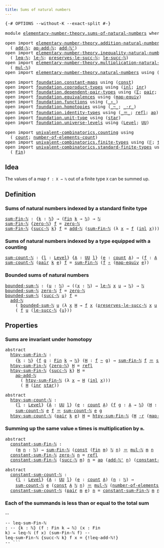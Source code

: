 ```yaml
---
title: Sums of natural numbers
---
```


<pre class="Agda"><a id="49" class="Symbol">{-#</a> <a id="53" class="Keyword">OPTIONS</a> <a id="61" class="Pragma">--without-K</a> <a id="73" class="Pragma">--exact-split</a> <a id="87" class="Symbol">#-}</a>

<a id="92" class="Keyword">module</a> <a id="99" href="elementary-number-theory.sums-of-natural-numbers.html" class="Module">elementary-number-theory.sums-of-natural-numbers</a> <a id="148" class="Keyword">where</a>

<a id="155" class="Keyword">open</a> <a id="160" class="Keyword">import</a> <a id="167" href="elementary-number-theory.addition-natural-numbers.html" class="Module">elementary-number-theory.addition-natural-numbers</a> <a id="217" class="Keyword">using</a>
  <a id="225" class="Symbol">(</a> <a id="227" href="elementary-number-theory.addition-natural-numbers.html#1164" class="Function">add-ℕ</a><a id="232" class="Symbol">;</a> <a id="234" href="elementary-number-theory.addition-natural-numbers.html#1280" class="Function">ap-add-ℕ</a><a id="242" class="Symbol">;</a> <a id="244" href="elementary-number-theory.addition-natural-numbers.html#1237" class="Function">add-ℕ&#39;</a><a id="250" class="Symbol">)</a>
<a id="252" class="Keyword">open</a> <a id="257" class="Keyword">import</a> <a id="264" href="elementary-number-theory.inequality-natural-numbers.html" class="Module">elementary-number-theory.inequality-natural-numbers</a> <a id="316" class="Keyword">using</a>
  <a id="324" class="Symbol">(</a> <a id="326" href="elementary-number-theory.inequality-natural-numbers.html#1660" class="Function">leq-ℕ</a><a id="331" class="Symbol">;</a> <a id="333" href="elementary-number-theory.inequality-natural-numbers.html#2077" class="Function">le-ℕ</a><a id="337" class="Symbol">;</a> <a id="339" href="elementary-number-theory.inequality-natural-numbers.html#11899" class="Function">preserves-le-succ-ℕ</a><a id="358" class="Symbol">;</a> <a id="360" href="elementary-number-theory.inequality-natural-numbers.html#14466" class="Function">le-succ-ℕ</a><a id="369" class="Symbol">)</a>
<a id="371" class="Keyword">open</a> <a id="376" class="Keyword">import</a> <a id="383" href="elementary-number-theory.multiplication-natural-numbers.html" class="Module">elementary-number-theory.multiplication-natural-numbers</a> <a id="439" class="Keyword">using</a>
  <a id="447" class="Symbol">(</a> <a id="449" href="elementary-number-theory.multiplication-natural-numbers.html#1358" class="Function">mul-ℕ</a><a id="454" class="Symbol">)</a>
<a id="456" class="Keyword">open</a> <a id="461" class="Keyword">import</a> <a id="468" href="elementary-number-theory.natural-numbers.html" class="Module">elementary-number-theory.natural-numbers</a> <a id="509" class="Keyword">using</a> <a id="515" class="Symbol">(</a><a id="516" href="elementary-number-theory.natural-numbers.html#1458" class="Datatype">ℕ</a><a id="517" class="Symbol">;</a> <a id="519" href="elementary-number-theory.natural-numbers.html#1479" class="InductiveConstructor">zero-ℕ</a><a id="525" class="Symbol">;</a> <a id="527" href="elementary-number-theory.natural-numbers.html#1492" class="InductiveConstructor">succ-ℕ</a><a id="533" class="Symbol">)</a>

<a id="536" class="Keyword">open</a> <a id="541" class="Keyword">import</a> <a id="548" href="foundation.constant-maps.html" class="Module">foundation.constant-maps</a> <a id="573" class="Keyword">using</a> <a id="579" class="Symbol">(</a><a id="580" href="foundation-core.constant-maps.html#216" class="Function">const</a><a id="585" class="Symbol">)</a>
<a id="587" class="Keyword">open</a> <a id="592" class="Keyword">import</a> <a id="599" href="foundation.coproduct-types.html" class="Module">foundation.coproduct-types</a> <a id="626" class="Keyword">using</a> <a id="632" class="Symbol">(</a><a id="633" href="foundation.coproduct-types.html#1253" class="InductiveConstructor">inl</a><a id="636" class="Symbol">;</a> <a id="638" href="foundation.coproduct-types.html#1276" class="InductiveConstructor">inr</a><a id="641" class="Symbol">)</a>
<a id="643" class="Keyword">open</a> <a id="648" class="Keyword">import</a> <a id="655" href="foundation.dependent-pair-types.html" class="Module">foundation.dependent-pair-types</a> <a id="687" class="Keyword">using</a> <a id="693" class="Symbol">(</a><a id="694" href="foundation-core.dependent-pair-types.html#515" class="Record">Σ</a><a id="695" class="Symbol">;</a> <a id="697" href="foundation-core.dependent-pair-types.html#588" class="InductiveConstructor">pair</a><a id="701" class="Symbol">;</a> <a id="703" href="foundation-core.dependent-pair-types.html#605" class="Field">pr1</a><a id="706" class="Symbol">;</a> <a id="708" href="foundation-core.dependent-pair-types.html#617" class="Field">pr2</a><a id="711" class="Symbol">)</a>
<a id="713" class="Keyword">open</a> <a id="718" class="Keyword">import</a> <a id="725" href="foundation.equivalences.html" class="Module">foundation.equivalences</a> <a id="749" class="Keyword">using</a> <a id="755" class="Symbol">(</a><a id="756" href="foundation-core.equivalences.html#1821" class="Function">map-equiv</a><a id="765" class="Symbol">)</a>
<a id="767" class="Keyword">open</a> <a id="772" class="Keyword">import</a> <a id="779" href="foundation.functions.html" class="Module">foundation.functions</a> <a id="800" class="Keyword">using</a> <a id="806" class="Symbol">(</a><a id="807" href="foundation-core.functions.html#420" class="Function Operator">_∘_</a><a id="810" class="Symbol">)</a>
<a id="812" class="Keyword">open</a> <a id="817" class="Keyword">import</a> <a id="824" href="foundation.homotopies.html" class="Module">foundation.homotopies</a> <a id="846" class="Keyword">using</a> <a id="852" class="Symbol">(</a><a id="853" href="foundation-core.homotopies.html#627" class="Function Operator">_~_</a><a id="856" class="Symbol">;</a> <a id="858" href="foundation-core.homotopies.html#2083" class="Function Operator">_·r_</a><a id="862" class="Symbol">)</a>
<a id="864" class="Keyword">open</a> <a id="869" class="Keyword">import</a> <a id="876" href="foundation.identity-types.html" class="Module">foundation.identity-types</a> <a id="902" class="Keyword">using</a> <a id="908" class="Symbol">(</a><a id="909" href="foundation-core.identity-types.html#1865" class="Function Operator">_＝_</a><a id="912" class="Symbol">;</a> <a id="914" href="foundation-core.identity-types.html#1820" class="InductiveConstructor">refl</a><a id="918" class="Symbol">;</a> <a id="920" href="foundation-core.identity-types.html#4003" class="Function">ap</a><a id="922" class="Symbol">)</a>
<a id="924" class="Keyword">open</a> <a id="929" class="Keyword">import</a> <a id="936" href="foundation.unit-type.html" class="Module">foundation.unit-type</a> <a id="957" class="Keyword">using</a> <a id="963" class="Symbol">(</a><a id="964" href="foundation.unit-type.html#1108" class="InductiveConstructor">star</a><a id="968" class="Symbol">)</a>
<a id="970" class="Keyword">open</a> <a id="975" class="Keyword">import</a> <a id="982" href="foundation.universe-levels.html" class="Module">foundation.universe-levels</a> <a id="1009" class="Keyword">using</a> <a id="1015" class="Symbol">(</a><a id="1016" href="Agda.Primitive.html#597" class="Postulate">Level</a><a id="1021" class="Symbol">;</a> <a id="1023" href="foundation-core.universe-levels.html#235" class="Primitive">UU</a><a id="1025" class="Symbol">)</a>

<a id="1028" class="Keyword">open</a> <a id="1033" class="Keyword">import</a> <a id="1040" href="univalent-combinatorics.counting.html" class="Module">univalent-combinatorics.counting</a> <a id="1073" class="Keyword">using</a>
  <a id="1081" class="Symbol">(</a> <a id="1083" href="univalent-combinatorics.counting.html#1901" class="Function">count</a><a id="1088" class="Symbol">;</a> <a id="1090" href="univalent-combinatorics.counting.html#2029" class="Function">number-of-elements-count</a><a id="1114" class="Symbol">)</a>
<a id="1116" class="Keyword">open</a> <a id="1121" class="Keyword">import</a> <a id="1128" href="univalent-combinatorics.finite-types.html" class="Module">univalent-combinatorics.finite-types</a> <a id="1165" class="Keyword">using</a> <a id="1171" class="Symbol">(</a><a id="1172" href="univalent-combinatorics.finite-types.html#4635" class="Function">𝔽</a><a id="1173" class="Symbol">;</a> <a id="1175" href="univalent-combinatorics.finite-types.html#4683" class="Function">type-𝔽</a><a id="1181" class="Symbol">)</a>
<a id="1183" class="Keyword">open</a> <a id="1188" class="Keyword">import</a> <a id="1195" href="univalent-combinatorics.standard-finite-types.html" class="Module">univalent-combinatorics.standard-finite-types</a> <a id="1241" class="Keyword">using</a>
  <a id="1249" class="Symbol">(</a> <a id="1251" href="univalent-combinatorics.standard-finite-types.html#2293" class="Function">Fin</a><a id="1254" class="Symbol">)</a>
</pre>
## Idea

The values of a map `f : X → ℕ` out of a finite type `X` can be summed up.

## Definition

### Sums of natural numbers indexed by a standard finite type

<pre class="Agda"><a id="sum-Fin-ℕ"></a><a id="1432" href="elementary-number-theory.sums-of-natural-numbers.html#1432" class="Function">sum-Fin-ℕ</a> <a id="1442" class="Symbol">:</a> <a id="1444" class="Symbol">{</a><a id="1445" href="elementary-number-theory.sums-of-natural-numbers.html#1445" class="Bound">k</a> <a id="1447" class="Symbol">:</a> <a id="1449" href="elementary-number-theory.natural-numbers.html#1458" class="Datatype">ℕ</a><a id="1450" class="Symbol">}</a> <a id="1452" class="Symbol">→</a> <a id="1454" class="Symbol">(</a><a id="1455" href="univalent-combinatorics.standard-finite-types.html#2293" class="Function">Fin</a> <a id="1459" href="elementary-number-theory.sums-of-natural-numbers.html#1445" class="Bound">k</a> <a id="1461" class="Symbol">→</a> <a id="1463" href="elementary-number-theory.natural-numbers.html#1458" class="Datatype">ℕ</a><a id="1464" class="Symbol">)</a> <a id="1466" class="Symbol">→</a> <a id="1468" href="elementary-number-theory.natural-numbers.html#1458" class="Datatype">ℕ</a>
<a id="1470" href="elementary-number-theory.sums-of-natural-numbers.html#1432" class="Function">sum-Fin-ℕ</a> <a id="1480" class="Symbol">{</a><a id="1481" href="elementary-number-theory.natural-numbers.html#1479" class="InductiveConstructor">zero-ℕ</a><a id="1487" class="Symbol">}</a> <a id="1489" href="elementary-number-theory.sums-of-natural-numbers.html#1489" class="Bound">f</a> <a id="1491" class="Symbol">=</a> <a id="1493" href="elementary-number-theory.natural-numbers.html#1479" class="InductiveConstructor">zero-ℕ</a>
<a id="1500" href="elementary-number-theory.sums-of-natural-numbers.html#1432" class="Function">sum-Fin-ℕ</a> <a id="1510" class="Symbol">{</a><a id="1511" href="elementary-number-theory.natural-numbers.html#1492" class="InductiveConstructor">succ-ℕ</a> <a id="1518" href="elementary-number-theory.sums-of-natural-numbers.html#1518" class="Bound">k</a><a id="1519" class="Symbol">}</a> <a id="1521" href="elementary-number-theory.sums-of-natural-numbers.html#1521" class="Bound">f</a> <a id="1523" class="Symbol">=</a> <a id="1525" href="elementary-number-theory.addition-natural-numbers.html#1164" class="Function">add-ℕ</a> <a id="1531" class="Symbol">(</a><a id="1532" href="elementary-number-theory.sums-of-natural-numbers.html#1432" class="Function">sum-Fin-ℕ</a> <a id="1542" class="Symbol">(λ</a> <a id="1545" href="elementary-number-theory.sums-of-natural-numbers.html#1545" class="Bound">x</a> <a id="1547" class="Symbol">→</a> <a id="1549" href="elementary-number-theory.sums-of-natural-numbers.html#1521" class="Bound">f</a> <a id="1551" class="Symbol">(</a><a id="1552" href="foundation.coproduct-types.html#1253" class="InductiveConstructor">inl</a> <a id="1556" href="elementary-number-theory.sums-of-natural-numbers.html#1545" class="Bound">x</a><a id="1557" class="Symbol">)))</a> <a id="1561" class="Symbol">(</a><a id="1562" href="elementary-number-theory.sums-of-natural-numbers.html#1521" class="Bound">f</a> <a id="1564" class="Symbol">(</a><a id="1565" href="foundation.coproduct-types.html#1276" class="InductiveConstructor">inr</a> <a id="1569" href="foundation.unit-type.html#1108" class="InductiveConstructor">star</a><a id="1573" class="Symbol">))</a>
</pre>
### Sums of natural numbers indexed by a type equipped with a counting

<pre class="Agda"><a id="sum-count-ℕ"></a><a id="1661" href="elementary-number-theory.sums-of-natural-numbers.html#1661" class="Function">sum-count-ℕ</a> <a id="1673" class="Symbol">:</a> <a id="1675" class="Symbol">{</a><a id="1676" href="elementary-number-theory.sums-of-natural-numbers.html#1676" class="Bound">l</a> <a id="1678" class="Symbol">:</a> <a id="1680" href="Agda.Primitive.html#597" class="Postulate">Level</a><a id="1685" class="Symbol">}</a> <a id="1687" class="Symbol">{</a><a id="1688" href="elementary-number-theory.sums-of-natural-numbers.html#1688" class="Bound">A</a> <a id="1690" class="Symbol">:</a> <a id="1692" href="foundation-core.universe-levels.html#235" class="Primitive">UU</a> <a id="1695" href="elementary-number-theory.sums-of-natural-numbers.html#1676" class="Bound">l</a><a id="1696" class="Symbol">}</a> <a id="1698" class="Symbol">(</a><a id="1699" href="elementary-number-theory.sums-of-natural-numbers.html#1699" class="Bound">e</a> <a id="1701" class="Symbol">:</a> <a id="1703" href="univalent-combinatorics.counting.html#1901" class="Function">count</a> <a id="1709" href="elementary-number-theory.sums-of-natural-numbers.html#1688" class="Bound">A</a><a id="1710" class="Symbol">)</a> <a id="1712" class="Symbol">→</a> <a id="1714" class="Symbol">(</a><a id="1715" href="elementary-number-theory.sums-of-natural-numbers.html#1715" class="Bound">f</a> <a id="1717" class="Symbol">:</a> <a id="1719" href="elementary-number-theory.sums-of-natural-numbers.html#1688" class="Bound">A</a> <a id="1721" class="Symbol">→</a> <a id="1723" href="elementary-number-theory.natural-numbers.html#1458" class="Datatype">ℕ</a><a id="1724" class="Symbol">)</a> <a id="1726" class="Symbol">→</a> <a id="1728" href="elementary-number-theory.natural-numbers.html#1458" class="Datatype">ℕ</a>
<a id="1730" href="elementary-number-theory.sums-of-natural-numbers.html#1661" class="Function">sum-count-ℕ</a> <a id="1742" class="Symbol">(</a><a id="1743" href="foundation-core.dependent-pair-types.html#588" class="InductiveConstructor">pair</a> <a id="1748" href="elementary-number-theory.sums-of-natural-numbers.html#1748" class="Bound">k</a> <a id="1750" href="elementary-number-theory.sums-of-natural-numbers.html#1750" class="Bound">e</a><a id="1751" class="Symbol">)</a> <a id="1753" href="elementary-number-theory.sums-of-natural-numbers.html#1753" class="Bound">f</a> <a id="1755" class="Symbol">=</a> <a id="1757" href="elementary-number-theory.sums-of-natural-numbers.html#1432" class="Function">sum-Fin-ℕ</a> <a id="1767" class="Symbol">(</a><a id="1768" href="elementary-number-theory.sums-of-natural-numbers.html#1753" class="Bound">f</a> <a id="1770" href="foundation-core.functions.html#420" class="Function Operator">∘</a> <a id="1772" class="Symbol">(</a><a id="1773" href="foundation-core.equivalences.html#1821" class="Function">map-equiv</a> <a id="1783" href="elementary-number-theory.sums-of-natural-numbers.html#1750" class="Bound">e</a><a id="1784" class="Symbol">))</a>
</pre>
### Bounded sums of natural numbers

<pre class="Agda"><a id="bounded-sum-ℕ"></a><a id="1837" href="elementary-number-theory.sums-of-natural-numbers.html#1837" class="Function">bounded-sum-ℕ</a> <a id="1851" class="Symbol">:</a> <a id="1853" class="Symbol">(</a><a id="1854" href="elementary-number-theory.sums-of-natural-numbers.html#1854" class="Bound">u</a> <a id="1856" class="Symbol">:</a> <a id="1858" href="elementary-number-theory.natural-numbers.html#1458" class="Datatype">ℕ</a><a id="1859" class="Symbol">)</a> <a id="1861" class="Symbol">→</a> <a id="1863" class="Symbol">((</a><a id="1865" href="elementary-number-theory.sums-of-natural-numbers.html#1865" class="Bound">x</a> <a id="1867" class="Symbol">:</a> <a id="1869" href="elementary-number-theory.natural-numbers.html#1458" class="Datatype">ℕ</a><a id="1870" class="Symbol">)</a> <a id="1872" class="Symbol">→</a> <a id="1874" href="elementary-number-theory.inequality-natural-numbers.html#2077" class="Function">le-ℕ</a> <a id="1879" href="elementary-number-theory.sums-of-natural-numbers.html#1865" class="Bound">x</a> <a id="1881" href="elementary-number-theory.sums-of-natural-numbers.html#1854" class="Bound">u</a> <a id="1883" class="Symbol">→</a> <a id="1885" href="elementary-number-theory.natural-numbers.html#1458" class="Datatype">ℕ</a><a id="1886" class="Symbol">)</a> <a id="1888" class="Symbol">→</a> <a id="1890" href="elementary-number-theory.natural-numbers.html#1458" class="Datatype">ℕ</a>
<a id="1892" href="elementary-number-theory.sums-of-natural-numbers.html#1837" class="Function">bounded-sum-ℕ</a> <a id="1906" href="elementary-number-theory.natural-numbers.html#1479" class="InductiveConstructor">zero-ℕ</a> <a id="1913" href="elementary-number-theory.sums-of-natural-numbers.html#1913" class="Bound">f</a> <a id="1915" class="Symbol">=</a> <a id="1917" href="elementary-number-theory.natural-numbers.html#1479" class="InductiveConstructor">zero-ℕ</a>
<a id="1924" href="elementary-number-theory.sums-of-natural-numbers.html#1837" class="Function">bounded-sum-ℕ</a> <a id="1938" class="Symbol">(</a><a id="1939" href="elementary-number-theory.natural-numbers.html#1492" class="InductiveConstructor">succ-ℕ</a> <a id="1946" href="elementary-number-theory.sums-of-natural-numbers.html#1946" class="Bound">u</a><a id="1947" class="Symbol">)</a> <a id="1949" href="elementary-number-theory.sums-of-natural-numbers.html#1949" class="Bound">f</a> <a id="1951" class="Symbol">=</a>
  <a id="1955" href="elementary-number-theory.addition-natural-numbers.html#1164" class="Function">add-ℕ</a>
    <a id="1965" class="Symbol">(</a> <a id="1967" href="elementary-number-theory.sums-of-natural-numbers.html#1837" class="Function">bounded-sum-ℕ</a> <a id="1981" href="elementary-number-theory.sums-of-natural-numbers.html#1946" class="Bound">u</a> <a id="1983" class="Symbol">(λ</a> <a id="1986" href="elementary-number-theory.sums-of-natural-numbers.html#1986" class="Bound">x</a> <a id="1988" href="elementary-number-theory.sums-of-natural-numbers.html#1988" class="Bound">H</a> <a id="1990" class="Symbol">→</a> <a id="1992" href="elementary-number-theory.sums-of-natural-numbers.html#1949" class="Bound">f</a> <a id="1994" href="elementary-number-theory.sums-of-natural-numbers.html#1986" class="Bound">x</a> <a id="1996" class="Symbol">(</a><a id="1997" href="elementary-number-theory.inequality-natural-numbers.html#11899" class="Function">preserves-le-succ-ℕ</a> <a id="2017" href="elementary-number-theory.sums-of-natural-numbers.html#1986" class="Bound">x</a> <a id="2019" href="elementary-number-theory.sums-of-natural-numbers.html#1946" class="Bound">u</a> <a id="2021" href="elementary-number-theory.sums-of-natural-numbers.html#1988" class="Bound">H</a><a id="2022" class="Symbol">)))</a>
    <a id="2030" class="Symbol">(</a> <a id="2032" href="elementary-number-theory.sums-of-natural-numbers.html#1949" class="Bound">f</a> <a id="2034" href="elementary-number-theory.sums-of-natural-numbers.html#1946" class="Bound">u</a> <a id="2036" class="Symbol">(</a><a id="2037" href="elementary-number-theory.inequality-natural-numbers.html#14466" class="Function">le-succ-ℕ</a> <a id="2047" class="Symbol">{</a><a id="2048" href="elementary-number-theory.sums-of-natural-numbers.html#1946" class="Bound">u</a><a id="2049" class="Symbol">}))</a>
</pre>
## Properties

### Sums are invariant under homotopy

<pre class="Agda"><a id="2120" class="Keyword">abstract</a>
  <a id="htpy-sum-Fin-ℕ"></a><a id="2131" href="elementary-number-theory.sums-of-natural-numbers.html#2131" class="Function">htpy-sum-Fin-ℕ</a> <a id="2146" class="Symbol">:</a>
    <a id="2152" class="Symbol">{</a><a id="2153" href="elementary-number-theory.sums-of-natural-numbers.html#2153" class="Bound">k</a> <a id="2155" class="Symbol">:</a> <a id="2157" href="elementary-number-theory.natural-numbers.html#1458" class="Datatype">ℕ</a><a id="2158" class="Symbol">}</a> <a id="2160" class="Symbol">{</a><a id="2161" href="elementary-number-theory.sums-of-natural-numbers.html#2161" class="Bound">f</a> <a id="2163" href="elementary-number-theory.sums-of-natural-numbers.html#2163" class="Bound">g</a> <a id="2165" class="Symbol">:</a> <a id="2167" href="univalent-combinatorics.standard-finite-types.html#2293" class="Function">Fin</a> <a id="2171" href="elementary-number-theory.sums-of-natural-numbers.html#2153" class="Bound">k</a> <a id="2173" class="Symbol">→</a> <a id="2175" href="elementary-number-theory.natural-numbers.html#1458" class="Datatype">ℕ</a><a id="2176" class="Symbol">}</a> <a id="2178" class="Symbol">(</a><a id="2179" href="elementary-number-theory.sums-of-natural-numbers.html#2179" class="Bound">H</a> <a id="2181" class="Symbol">:</a> <a id="2183" href="elementary-number-theory.sums-of-natural-numbers.html#2161" class="Bound">f</a> <a id="2185" href="foundation-core.homotopies.html#627" class="Function Operator">~</a> <a id="2187" href="elementary-number-theory.sums-of-natural-numbers.html#2163" class="Bound">g</a><a id="2188" class="Symbol">)</a> <a id="2190" class="Symbol">→</a> <a id="2192" href="elementary-number-theory.sums-of-natural-numbers.html#1432" class="Function">sum-Fin-ℕ</a> <a id="2202" href="elementary-number-theory.sums-of-natural-numbers.html#2161" class="Bound">f</a> <a id="2204" href="foundation-core.identity-types.html#1865" class="Function Operator">＝</a> <a id="2206" href="elementary-number-theory.sums-of-natural-numbers.html#1432" class="Function">sum-Fin-ℕ</a> <a id="2216" href="elementary-number-theory.sums-of-natural-numbers.html#2163" class="Bound">g</a>
  <a id="2220" href="elementary-number-theory.sums-of-natural-numbers.html#2131" class="Function">htpy-sum-Fin-ℕ</a> <a id="2235" class="Symbol">{</a><a id="2236" href="elementary-number-theory.natural-numbers.html#1479" class="InductiveConstructor">zero-ℕ</a><a id="2242" class="Symbol">}</a> <a id="2244" href="elementary-number-theory.sums-of-natural-numbers.html#2244" class="Bound">H</a> <a id="2246" class="Symbol">=</a> <a id="2248" href="foundation-core.identity-types.html#1820" class="InductiveConstructor">refl</a>
  <a id="2255" href="elementary-number-theory.sums-of-natural-numbers.html#2131" class="Function">htpy-sum-Fin-ℕ</a> <a id="2270" class="Symbol">{</a><a id="2271" href="elementary-number-theory.natural-numbers.html#1492" class="InductiveConstructor">succ-ℕ</a> <a id="2278" href="elementary-number-theory.sums-of-natural-numbers.html#2278" class="Bound">k</a><a id="2279" class="Symbol">}</a> <a id="2281" href="elementary-number-theory.sums-of-natural-numbers.html#2281" class="Bound">H</a> <a id="2283" class="Symbol">=</a>
    <a id="2289" href="elementary-number-theory.addition-natural-numbers.html#1280" class="Function">ap-add-ℕ</a>
      <a id="2304" class="Symbol">(</a> <a id="2306" href="elementary-number-theory.sums-of-natural-numbers.html#2131" class="Function">htpy-sum-Fin-ℕ</a> <a id="2321" class="Symbol">(λ</a> <a id="2324" href="elementary-number-theory.sums-of-natural-numbers.html#2324" class="Bound">x</a> <a id="2326" class="Symbol">→</a> <a id="2328" href="elementary-number-theory.sums-of-natural-numbers.html#2281" class="Bound">H</a> <a id="2330" class="Symbol">(</a><a id="2331" href="foundation.coproduct-types.html#1253" class="InductiveConstructor">inl</a> <a id="2335" href="elementary-number-theory.sums-of-natural-numbers.html#2324" class="Bound">x</a><a id="2336" class="Symbol">)))</a>
      <a id="2346" class="Symbol">(</a> <a id="2348" href="elementary-number-theory.sums-of-natural-numbers.html#2281" class="Bound">H</a> <a id="2350" class="Symbol">(</a><a id="2351" href="foundation.coproduct-types.html#1276" class="InductiveConstructor">inr</a> <a id="2355" href="foundation.unit-type.html#1108" class="InductiveConstructor">star</a><a id="2359" class="Symbol">))</a>

<a id="2363" class="Keyword">abstract</a>
  <a id="htpy-sum-count-ℕ"></a><a id="2374" href="elementary-number-theory.sums-of-natural-numbers.html#2374" class="Function">htpy-sum-count-ℕ</a> <a id="2391" class="Symbol">:</a>
    <a id="2397" class="Symbol">{</a><a id="2398" href="elementary-number-theory.sums-of-natural-numbers.html#2398" class="Bound">l</a> <a id="2400" class="Symbol">:</a> <a id="2402" href="Agda.Primitive.html#597" class="Postulate">Level</a><a id="2407" class="Symbol">}</a> <a id="2409" class="Symbol">{</a><a id="2410" href="elementary-number-theory.sums-of-natural-numbers.html#2410" class="Bound">A</a> <a id="2412" class="Symbol">:</a> <a id="2414" href="foundation-core.universe-levels.html#235" class="Primitive">UU</a> <a id="2417" href="elementary-number-theory.sums-of-natural-numbers.html#2398" class="Bound">l</a><a id="2418" class="Symbol">}</a> <a id="2420" class="Symbol">(</a><a id="2421" href="elementary-number-theory.sums-of-natural-numbers.html#2421" class="Bound">e</a> <a id="2423" class="Symbol">:</a> <a id="2425" href="univalent-combinatorics.counting.html#1901" class="Function">count</a> <a id="2431" href="elementary-number-theory.sums-of-natural-numbers.html#2410" class="Bound">A</a><a id="2432" class="Symbol">)</a> <a id="2434" class="Symbol">{</a><a id="2435" href="elementary-number-theory.sums-of-natural-numbers.html#2435" class="Bound">f</a> <a id="2437" href="elementary-number-theory.sums-of-natural-numbers.html#2437" class="Bound">g</a> <a id="2439" class="Symbol">:</a> <a id="2441" href="elementary-number-theory.sums-of-natural-numbers.html#2410" class="Bound">A</a> <a id="2443" class="Symbol">→</a> <a id="2445" href="elementary-number-theory.natural-numbers.html#1458" class="Datatype">ℕ</a><a id="2446" class="Symbol">}</a> <a id="2448" class="Symbol">(</a><a id="2449" href="elementary-number-theory.sums-of-natural-numbers.html#2449" class="Bound">H</a> <a id="2451" class="Symbol">:</a> <a id="2453" href="elementary-number-theory.sums-of-natural-numbers.html#2435" class="Bound">f</a> <a id="2455" href="foundation-core.homotopies.html#627" class="Function Operator">~</a> <a id="2457" href="elementary-number-theory.sums-of-natural-numbers.html#2437" class="Bound">g</a><a id="2458" class="Symbol">)</a> <a id="2460" class="Symbol">→</a>
    <a id="2466" href="elementary-number-theory.sums-of-natural-numbers.html#1661" class="Function">sum-count-ℕ</a> <a id="2478" href="elementary-number-theory.sums-of-natural-numbers.html#2421" class="Bound">e</a> <a id="2480" href="elementary-number-theory.sums-of-natural-numbers.html#2435" class="Bound">f</a> <a id="2482" href="foundation-core.identity-types.html#1865" class="Function Operator">＝</a> <a id="2484" href="elementary-number-theory.sums-of-natural-numbers.html#1661" class="Function">sum-count-ℕ</a> <a id="2496" href="elementary-number-theory.sums-of-natural-numbers.html#2421" class="Bound">e</a> <a id="2498" href="elementary-number-theory.sums-of-natural-numbers.html#2437" class="Bound">g</a>
  <a id="2502" href="elementary-number-theory.sums-of-natural-numbers.html#2374" class="Function">htpy-sum-count-ℕ</a> <a id="2519" class="Symbol">(</a><a id="2520" href="foundation-core.dependent-pair-types.html#588" class="InductiveConstructor">pair</a> <a id="2525" href="elementary-number-theory.sums-of-natural-numbers.html#2525" class="Bound">k</a> <a id="2527" href="elementary-number-theory.sums-of-natural-numbers.html#2527" class="Bound">e</a><a id="2528" class="Symbol">)</a> <a id="2530" href="elementary-number-theory.sums-of-natural-numbers.html#2530" class="Bound">H</a> <a id="2532" class="Symbol">=</a> <a id="2534" href="elementary-number-theory.sums-of-natural-numbers.html#2131" class="Function">htpy-sum-Fin-ℕ</a> <a id="2549" class="Symbol">(</a><a id="2550" href="elementary-number-theory.sums-of-natural-numbers.html#2530" class="Bound">H</a> <a id="2552" href="foundation-core.homotopies.html#2083" class="Function Operator">·r</a> <a id="2555" class="Symbol">(</a><a id="2556" href="foundation-core.equivalences.html#1821" class="Function">map-equiv</a> <a id="2566" href="elementary-number-theory.sums-of-natural-numbers.html#2527" class="Bound">e</a><a id="2567" class="Symbol">))</a>
</pre>
### Summing up the same value `m` times is multiplication by `m`.

<pre class="Agda"><a id="2650" class="Keyword">abstract</a>
  <a id="constant-sum-Fin-ℕ"></a><a id="2661" href="elementary-number-theory.sums-of-natural-numbers.html#2661" class="Function">constant-sum-Fin-ℕ</a> <a id="2680" class="Symbol">:</a>
    <a id="2686" class="Symbol">(</a><a id="2687" href="elementary-number-theory.sums-of-natural-numbers.html#2687" class="Bound">m</a> <a id="2689" href="elementary-number-theory.sums-of-natural-numbers.html#2689" class="Bound">n</a> <a id="2691" class="Symbol">:</a> <a id="2693" href="elementary-number-theory.natural-numbers.html#1458" class="Datatype">ℕ</a><a id="2694" class="Symbol">)</a> <a id="2696" class="Symbol">→</a> <a id="2698" href="elementary-number-theory.sums-of-natural-numbers.html#1432" class="Function">sum-Fin-ℕ</a> <a id="2708" class="Symbol">(</a><a id="2709" href="foundation-core.constant-maps.html#216" class="Function">const</a> <a id="2715" class="Symbol">(</a><a id="2716" href="univalent-combinatorics.standard-finite-types.html#2293" class="Function">Fin</a> <a id="2720" href="elementary-number-theory.sums-of-natural-numbers.html#2687" class="Bound">m</a><a id="2721" class="Symbol">)</a> <a id="2723" href="elementary-number-theory.natural-numbers.html#1458" class="Datatype">ℕ</a> <a id="2725" href="elementary-number-theory.sums-of-natural-numbers.html#2689" class="Bound">n</a><a id="2726" class="Symbol">)</a> <a id="2728" href="foundation-core.identity-types.html#1865" class="Function Operator">＝</a> <a id="2730" href="elementary-number-theory.multiplication-natural-numbers.html#1358" class="Function">mul-ℕ</a> <a id="2736" href="elementary-number-theory.sums-of-natural-numbers.html#2687" class="Bound">m</a> <a id="2738" href="elementary-number-theory.sums-of-natural-numbers.html#2689" class="Bound">n</a>
  <a id="2742" href="elementary-number-theory.sums-of-natural-numbers.html#2661" class="Function">constant-sum-Fin-ℕ</a> <a id="2761" href="elementary-number-theory.natural-numbers.html#1479" class="InductiveConstructor">zero-ℕ</a> <a id="2768" href="elementary-number-theory.sums-of-natural-numbers.html#2768" class="Bound">n</a> <a id="2770" class="Symbol">=</a> <a id="2772" href="foundation-core.identity-types.html#1820" class="InductiveConstructor">refl</a>
  <a id="2779" href="elementary-number-theory.sums-of-natural-numbers.html#2661" class="Function">constant-sum-Fin-ℕ</a> <a id="2798" class="Symbol">(</a><a id="2799" href="elementary-number-theory.natural-numbers.html#1492" class="InductiveConstructor">succ-ℕ</a> <a id="2806" href="elementary-number-theory.sums-of-natural-numbers.html#2806" class="Bound">m</a><a id="2807" class="Symbol">)</a> <a id="2809" href="elementary-number-theory.sums-of-natural-numbers.html#2809" class="Bound">n</a> <a id="2811" class="Symbol">=</a> <a id="2813" href="foundation-core.identity-types.html#4003" class="Function">ap</a> <a id="2816" class="Symbol">(</a><a id="2817" href="elementary-number-theory.addition-natural-numbers.html#1237" class="Function">add-ℕ&#39;</a> <a id="2824" href="elementary-number-theory.sums-of-natural-numbers.html#2809" class="Bound">n</a><a id="2825" class="Symbol">)</a> <a id="2827" class="Symbol">(</a><a id="2828" href="elementary-number-theory.sums-of-natural-numbers.html#2661" class="Function">constant-sum-Fin-ℕ</a> <a id="2847" href="elementary-number-theory.sums-of-natural-numbers.html#2806" class="Bound">m</a> <a id="2849" href="elementary-number-theory.sums-of-natural-numbers.html#2809" class="Bound">n</a><a id="2850" class="Symbol">)</a>

<a id="2853" class="Keyword">abstract</a>
  <a id="constant-sum-count-ℕ"></a><a id="2864" href="elementary-number-theory.sums-of-natural-numbers.html#2864" class="Function">constant-sum-count-ℕ</a> <a id="2885" class="Symbol">:</a>
    <a id="2891" class="Symbol">{</a><a id="2892" href="elementary-number-theory.sums-of-natural-numbers.html#2892" class="Bound">l</a> <a id="2894" class="Symbol">:</a> <a id="2896" href="Agda.Primitive.html#597" class="Postulate">Level</a><a id="2901" class="Symbol">}</a> <a id="2903" class="Symbol">{</a><a id="2904" href="elementary-number-theory.sums-of-natural-numbers.html#2904" class="Bound">A</a> <a id="2906" class="Symbol">:</a> <a id="2908" href="foundation-core.universe-levels.html#235" class="Primitive">UU</a> <a id="2911" href="elementary-number-theory.sums-of-natural-numbers.html#2892" class="Bound">l</a><a id="2912" class="Symbol">}</a> <a id="2914" class="Symbol">(</a><a id="2915" href="elementary-number-theory.sums-of-natural-numbers.html#2915" class="Bound">e</a> <a id="2917" class="Symbol">:</a> <a id="2919" href="univalent-combinatorics.counting.html#1901" class="Function">count</a> <a id="2925" href="elementary-number-theory.sums-of-natural-numbers.html#2904" class="Bound">A</a><a id="2926" class="Symbol">)</a> <a id="2928" class="Symbol">(</a><a id="2929" href="elementary-number-theory.sums-of-natural-numbers.html#2929" class="Bound">n</a> <a id="2931" class="Symbol">:</a> <a id="2933" href="elementary-number-theory.natural-numbers.html#1458" class="Datatype">ℕ</a><a id="2934" class="Symbol">)</a> <a id="2936" class="Symbol">→</a>
    <a id="2942" href="elementary-number-theory.sums-of-natural-numbers.html#1661" class="Function">sum-count-ℕ</a> <a id="2954" href="elementary-number-theory.sums-of-natural-numbers.html#2915" class="Bound">e</a> <a id="2956" class="Symbol">(</a><a id="2957" href="foundation-core.constant-maps.html#216" class="Function">const</a> <a id="2963" href="elementary-number-theory.sums-of-natural-numbers.html#2904" class="Bound">A</a> <a id="2965" href="elementary-number-theory.natural-numbers.html#1458" class="Datatype">ℕ</a> <a id="2967" href="elementary-number-theory.sums-of-natural-numbers.html#2929" class="Bound">n</a><a id="2968" class="Symbol">)</a> <a id="2970" href="foundation-core.identity-types.html#1865" class="Function Operator">＝</a> <a id="2972" href="elementary-number-theory.multiplication-natural-numbers.html#1358" class="Function">mul-ℕ</a> <a id="2978" class="Symbol">(</a><a id="2979" href="univalent-combinatorics.counting.html#2029" class="Function">number-of-elements-count</a> <a id="3004" href="elementary-number-theory.sums-of-natural-numbers.html#2915" class="Bound">e</a><a id="3005" class="Symbol">)</a> <a id="3007" href="elementary-number-theory.sums-of-natural-numbers.html#2929" class="Bound">n</a>
  <a id="3011" href="elementary-number-theory.sums-of-natural-numbers.html#2864" class="Function">constant-sum-count-ℕ</a> <a id="3032" class="Symbol">(</a><a id="3033" href="foundation-core.dependent-pair-types.html#588" class="InductiveConstructor">pair</a> <a id="3038" href="elementary-number-theory.sums-of-natural-numbers.html#3038" class="Bound">m</a> <a id="3040" href="elementary-number-theory.sums-of-natural-numbers.html#3040" class="Bound">e</a><a id="3041" class="Symbol">)</a> <a id="3043" href="elementary-number-theory.sums-of-natural-numbers.html#3043" class="Bound">n</a> <a id="3045" class="Symbol">=</a> <a id="3047" href="elementary-number-theory.sums-of-natural-numbers.html#2661" class="Function">constant-sum-Fin-ℕ</a> <a id="3066" href="elementary-number-theory.sums-of-natural-numbers.html#3038" class="Bound">m</a> <a id="3068" href="elementary-number-theory.sums-of-natural-numbers.html#3043" class="Bound">n</a>
</pre>
### Each of the summands is less than or equal to the total sum

-- <pre class="Agda"><a id="3151" class="Comment">-- leq-sum-Fin-ℕ :</a>
<a id="3170" class="Comment">--   {k : ℕ} (f : Fin k → ℕ) (x : Fin k) → leq-ℕ (f x) (sum-Fin-ℕ f)</a>
<a id="3239" class="Comment">-- leq-sum-Fin-ℕ {succ-ℕ k} f x = {!leq-add-ℕ!}</a>
<a id="3287" class="Comment">-- ```</a>
</pre>